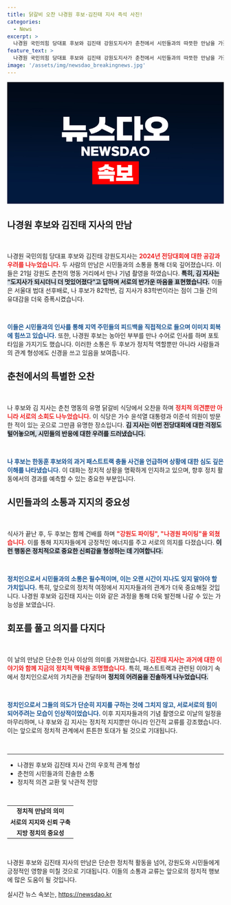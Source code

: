 ```yaml
---
title: 닭갈비 오찬 나경원 후보·김진태 지사 즉석 사진!
categories:
  - News
excerpt: >
  나경원 국민의힘 당대표 후보와 김진태 강원도지사가 춘천에서 시민들과의 따뜻한 만남을 가졌습니다. 계파 갈등에 대한 우려를 표하며 닭갈비를 나누고 기념사진을 촬영한 이들의 모습은 정치의 새로운 다리를 여는 듯합니다.
feature_text: >
  나경원 국민의힘 당대표 후보와 김진태 강원도지사가 춘천에서 시민들과의 따뜻한 만남을 가졌습니다. 계파 갈등에 대한 우려를 표하며 닭갈비를 나누고 기념사진을 촬영한 이들의 모습은 정치의 새로운 다리를 여는 듯합니다.
image: '/assets/img/newsdao_breakingnews.jpg'
---
```


<p><img src="/assets/img/newsdao_breakingnews.jpg" alt="firstkoreanews 속보" /></p>

<h2 data-ke-size="size26">나경원 후보와 김진태 지사의 만남</h2>

<p data-ke-size="size16">&nbsp;</p>

<p>나경원 국민의힘 당대표 후보와 김진태 강원도지사는 <b><span style="color: #ee2323;">2024년 전당대회에 대한 공감과 우려를 나누었습니다.</span></b> 두 사람의 만남은 시민들과의 소통을 통해 더욱 깊어졌습니다. 이들은 21일 강원도 춘천의 명동 거리에서 만나 기념 촬영을 하였습니다. <b><span style="background-color: #21538527;">특히, 김 지사는 “도지사가 되시더니 더 멋있어졌다”고 답하며 서로의 반가운 마음을 표현했습니다.</span></b> 이들은 서울대 법대 선후배로, 나 후보가 82학번, 김 지사가 83학번이라는 점이 그들 간의 유대감을 더욱 증폭시켰습니다.</p>

<p data-ke-size="size16">&nbsp;</p>

<p><b><span style="color: #1a5490;">이들은 시민들과의 인사를 통해 지역 주민들의 피드백을 직접적으로 들으며 이미지 회복에 힘쓰고 있습니다.</span></b> 또한, 나경원 후보는 농아인 부부를 만나 수어로 인사를 하며 포토타임을 가지기도 했습니다. 이러한 소통은 두 후보가 정치적 역할뿐만 아니라 사람들과의 관계 형성에도 신경을 쓰고 있음을 보여줍니다.</p>

<h2 data-ke-size="size26">춘천에서의 특별한 오찬</h2>

<p data-ke-size="size16">&nbsp;</p>

<p>나 후보와 김 지사는 춘천 명동의 유명 닭갈비 식당에서 오찬을 하며 <b><span style="color: #ee2323;">정치적 의견뿐만 아니라 서로의 소회도 나누었습니다.</span></b> 이 식당은 가수 윤석열 대통령과 이준석 의원이 방문한 적이 있는 곳으로 그만큼 유명한 장소입니다. <b><span style="background-color: #21538527;">김 지사는 이번 전당대회에 대한 걱정도 털어놓으며, 시민들의 반응에 대한 우려를 드러냈습니다.</span></b></p>

<p data-ke-size="size16">&nbsp;</p>

<p><b><span style="color: #1a5490;">나 후보는 한동훈 후보와의 과거 패스트트랙 충돌 사건을 언급하며 상황에 대한 심도 깊은 이해를 나타냈습니다.</span></b> 이 대화는 정치적 상황을 명확하게 인지하고 있으며, 향후 정치 활동에서의 경과를 예측할 수 있는 중요한 부분입니다.</p>

<h2 data-ke-size="size26">시민들과의 소통과 지지의 중요성</h2>

<p data-ke-size="size16">&nbsp;</p>

<p>식사가 끝난 후, 두 후보는 함께 건배를 하며 <b><span style="color: #ee2323;">"강원도 파이팅", "나경원 파이팅"을 외쳤습니다.</span></b> 이를 통해 지지자들에게 긍정적인 에너지를 주고 서로의 의지를 다졌습니다. <b><span style="background-color: #21538527;">이런 행동은 정치적으로 중요한 신뢰감을 형성하는 데 기여합니다.</span></b></p>

<p data-ke-size="size16">&nbsp;</p>

<p><b><span style="color: #1a5490;">정치인으로서 시민들과의 소통은 필수적이며, 이는 오랜 시간이 지나도 잊지 말아야 할 가치입니다.</span></b> 특히, 앞으로의 정치적 여정에서 지지자들과의 관계가 더욱 중요해질 것입니다. 나경원 후보와 김진태 지사는 이와 같은 과정을 통해 더욱 발전해 나갈 수 있는 가능성을 보였습니다.</p>

<h2 data-ke-size="size26">회포를 풀고 의지를 다지다</h2>

<p data-ke-size="size16">&nbsp;</p>

<p>이 날의 만남은 단순한 인사 이상의 의미를 가져왔습니다. <b><span style="color: #ee2323;">김진태 지사는 과거에 대한 이야기와 함께 지금의 정치적 맥락을 조명했습니다.</span></b> 특히, 패스트트랙과 관련된 이야기 속에서 정치인으로서의 가치관을 전달하며 <b><span style="background-color: #21538527;">정치의 어려움을 진솔하게 나누었습니다.</span></b></p>

<p data-ke-size="size16">&nbsp;</p>

<p><b><span style="color: #1a5490;">정치인으로서 그들의 의도가 단순히 지지를 구하는 것에 그치지 않고, 서로서로의 힘이 되어주려는 모습이 인상적이었습니다.</span></b> 이후 지지자들과의 기념 촬영으로 이날의 일정을 마무리하며, 나 후보와 김 지사는 정치적 지지뿐만 아니라 인간적 교류를 강조했습니다. 이는 앞으로의 정치적 관계에서 튼튼한 토대가 될 것으로 기대됩니다.</p>

<p data-ke-size="size16">&nbsp;</p>

<hr>

<ul>
    <li>나경원 후보와 김진태 지사 간의 우호적 관계 형성</li>
    <li>춘천의 시민들과의 진솔한 소통</li>
    <li>정치적 의견 교환 및 낙관적 전망</li>
</ul>

<p data-ke-size="size16">&nbsp;</p>

<table>
    <tr>
        <td style="text-align: center; height: 17px;"><b>정치적 만남의 의미</b></td>
    </tr>
    <tr>
        <td style="text-align: center; height: 17px;"><b>서로의 지지와 신뢰 구축</b></td>
    </tr>
    <tr>
        <td style="text-align: center; height: 17px;"><b>지방 정치의 중요성</b></td>
    </tr>
</table>

<p data-ke-size="size16">&nbsp;</p>

<p>나경원 후보와 김진태 지사의 만남은 단순한 정치적 활동을 넘어, 강원도와 시민들에게 긍정적인 영향을 미칠 것으로 기대됩니다. 이들의 소통과 교류는 앞으로의 정치적 행보에 많은 도움이 될 것입니다.</p>
실시간 뉴스 속보는, <a href="https://newsdao.kr" rel="dofollow">https://newsdao.kr</a>


